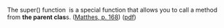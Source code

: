 The super() function  is a special function that allows you to call a method from **the parent clas**s. ([Matthes, p. 168](zotero://select/library/items/SSLQAI3E)) ([pdf](zotero://open-pdf/library/items/D9X5UPWD?page=206&annotation=XKS28BXI)) <!--SR:!2023-03-15,3,250-->